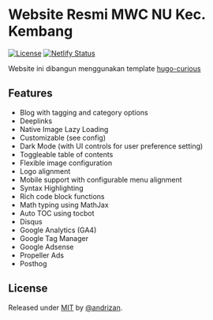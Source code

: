 # Website Resmi MWC NU Kec. Kembang

[![License](https://img.shields.io/badge/License-MIT-blue)](#license)
[![Netlify Status](https://api.netlify.com/api/v1/badges/3344604a-b00e-44a6-b71a-ba9219b7c4cf/deploy-status)](https://app.netlify.com/sites/polite-bombolone-b193b9/deploys)

Website ini dibangun menggunakan template [hugo-curious](https://github.com/vietanhdev/hugo-curious)

## Features

* Blog with tagging and category options
* Deeplinks
* Native Image Lazy Loading
* Customizable (see config)
* Dark Mode (with UI controls for user preference setting)
* Toggleable table of contents
* Flexible image configuration
* Logo alignment
* Mobile support with configurable menu alignment
* Syntax Highlighting
* Rich code block functions
* Math typing using MathJax
* Auto TOC using tocbot
* Disqus
* Google Analytics (GA4)
* Google Tag Manager
* Google Adsense
* Propeller Ads
* Posthog

## License

Released under [MIT](/LICENSE) by [@andrizan](https://github.com/andrizan).
